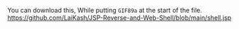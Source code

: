 You can download this, While putting `GIF89a` at the start of the file.
https://github.com/LaiKash/JSP-Reverse-and-Web-Shell/blob/main/shell.jsp
